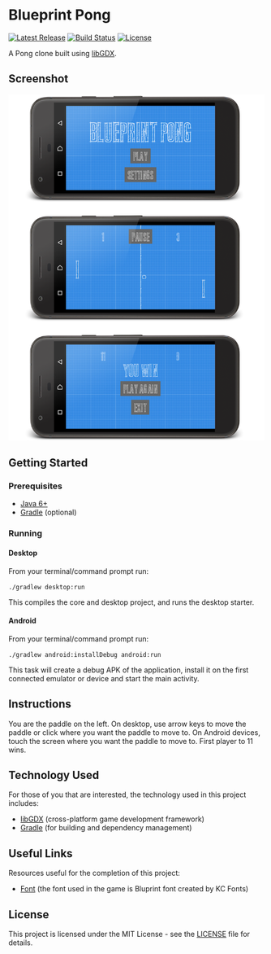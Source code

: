 # Blueprint Pong

[![Latest Release](https://img.shields.io/github/release/vanillaSlice/BlueprintPong.svg)](https://github.com/vanillaSlice/BlueprintPong/releases/latest)
[![Build Status](https://img.shields.io/travis/vanillaSlice/BlueprintPong/master.svg)](https://travis-ci.org/vanillaSlice/BlueprintPong)
[![License](https://img.shields.io/github/license/vanillaSlice/BlueprintPong.svg)](LICENSE)

A Pong clone built using [libGDX](https://libgdx.badlogicgames.com/).

## Screenshot

![Screenshot](/images/screenshot-1.png)

## Getting Started

### Prerequisites

* [Java 6+](https://www.oracle.com/technetwork/java/javase/overview/java8-2100321.html)
* [Gradle](https://gradle.org) (optional)

### Running

#### Desktop

From your terminal/command prompt run:

```
./gradlew desktop:run
```

This compiles the core and desktop project, and runs the desktop starter.

#### Android

From your terminal/command prompt run:

```
./gradlew android:installDebug android:run
```

This task will create a debug APK of the application, install it on the first connected emulator or device and start
the main activity.

## Instructions

You are the paddle on the left. On desktop, use arrow keys to move the paddle or click where you want the paddle to
move to. On Android devices, touch the screen where you want the paddle to move to. First player to 11 wins.

## Technology Used

For those of you that are interested, the technology used in this project includes:

* [libGDX](https://libgdx.badlogicgames.com/) (cross-platform game development framework)
* [Gradle](https://gradle.org) (for building and dependency management)

## Useful Links

Resources useful for the completion of this project:

* [Font](http://www.fontspace.com/kc-fonts/bluprint) (the font used in the game is Bluprint font created by KC Fonts)

## License

This project is licensed under the MIT License - see the [LICENSE](LICENSE) file for details.
